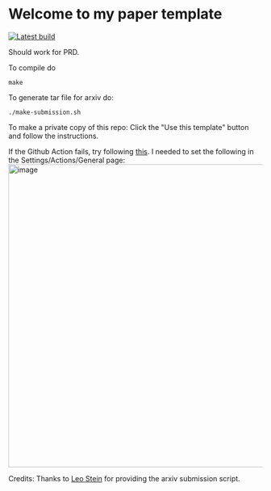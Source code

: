 # Welcome to my paper template

[![Latest build](https://img.shields.io/badge/PDF-latest-orange.svg?style=flat)](../pdflatex/paper.pdf)

Should work for PRD.

To compile do
```shell
make
```

To generate tar file for arxiv do:
```shell
./make-submission.sh
```

To make a private copy of this repo:
Click the "Use this template" button and follow the instructions.

If the Github Action fails, try following [this](https://docs.github.com/en/repositories/managing-your-repositorys-settings-and-features/enabling-features-for-your-repository/managing-github-actions-settings-for-a-repository).
I needed to set the following in the Settings/Actions/General page:   
<img width="600" alt="image" src="https://github.com/vijayvarma392/paper_template/assets/9355891/34603f08-8b5b-46b3-99b0-5a736b0f3952">


Credits: Thanks to [Leo Stein](https://duetosymmetry.com/) for providing the
arxiv submission script.
